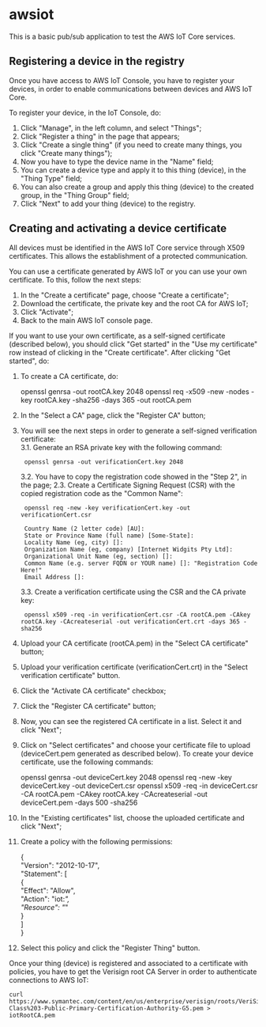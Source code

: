 # awsiot

This is a basic pub/sub application to test the AWS IoT Core services.

## Registering a device in the registry

Once you have access to AWS IoT Console, you have to register your devices, in order to enable communications between devices and AWS IoT Core.

To register your device, in the IoT Console, do:

1. Click "Manage", in the left column, and select "Things";
2. Click "Register a thing" in the page that appears;
3. Click "Create a single thing" (if you need to create many things, you click "Create many things");
4. Now you have to type the device name in the "Name" field;
5. You can create a device type and apply it to this thing (device), in the "Thing Type" field;
6. You can also create a group and apply this thing (device) to the created group, in the "Thing Group" field;
7. Click "Next" to add your thing (device) to the registry.

## Creating and activating a device certificate

All devices must be identified in the AWS IoT Core service through X509 certificates. This allows the establishment of a protected communication.

You can use a certificate generated by AWS IoT or you can use your own certificate. To this, follow the next steps:

1. In the "Create a certificate" page, choose "Create a certificate";
2. Download the certificate, the private key and the root CA for AWS IoT;
3. Click "Activate";
4. Back to the main AWS IoT console page.

If you want to use your own certificate, as a self-signed certificate (described below), you should click "Get started" in the "Use my certificate" row instead of clicking in the "Create certificate". After clicking "Get started", do:

1. To create a CA certificate, do: 

    openssl genrsa -out rootCA.key 2048
    openssl req -x509 -new -nodes -key rootCA.key -sha256 -days 365 -out rootCA.pem

2. In the "Select a CA" page, click the "Register CA" button;
3. You will see the next steps in order to generate a self-signed verification certificate:    
    3.1. Generate an RSA private key with the following command:    

        openssl genrsa -out verificationCert.key 2048

    3.2. You have to copy the registration code showed in the "Step 2", in the page; 2.3. Create a Certificate Signing Request (CSR) with the copied registration code as the "Common Name":    

        openssl req -new -key verificationCert.key -out verificationCert.csr

        Country Name (2 letter code) [AU]:
        State or Province Name (full name) [Some-State]:
        Locality Name (eg, city) []:
        Organization Name (eg, company) [Internet Widgits Pty Ltd]:
        Organizational Unit Name (eg, section) []:
        Common Name (e.g. server FQDN or YOUR name) []: "Registration Code Here!"
        Email Address []:

    3.3. Create a verification certificate using the CSR and the CA private key:

        openssl x509 -req -in verificationCert.csr -CA rootCA.pem -CAkey rootCA.key -CAcreateserial -out verificationCert.crt -days 365 -sha256

4. Upload your CA certificate (rootCA.pem) in the "Select CA certificate" button;
5. Upload your verification certificate (verificationCert.crt) in the "Select verification certificate" button.
6. Click the "Activate CA certificate" checkbox;
7. Click the "Register CA certificate" button;
8. Now, you can see the registered CA certificate in a list. Select it and click "Next";
9. Click on "Select certificates" and choose your certificate file to upload (deviceCert.pem generated as described below). To create your device certificate, use the following commands:

    openssl genrsa -out deviceCert.key 2048
    openssl req -new -key deviceCert.key -out deviceCert.csr
    openssl x509 -req -in deviceCert.csr -CA rootCA.pem -CAkey rootCA.key -CAcreateserial -out deviceCert.pem -days 500 -sha256   

9. In the "Existing certificates" list, choose the uploaded certificate and click "Next";
10. Create a policy with the following permissions:    

    {    
      "Version": "2012-10-17",    
      "Statement": [    
        {    
          "Effect": "Allow",   
          "Action": "iot:*",   
          "Resource": "*"    
        }   
      ]    
    }  

11. Select this policy and click the "Register Thing" button.

Once your thing (device) is registered and associated to a certificate with policies, you have to get the Verisign root CA Server in order to authenticate connections to AWS IoT:

    curl https://www.symantec.com/content/en/us/enterprise/verisign/roots/VeriSign-Class%203-Public-Primary-Certification-Authority-G5.pem > iotRootCA.pem
